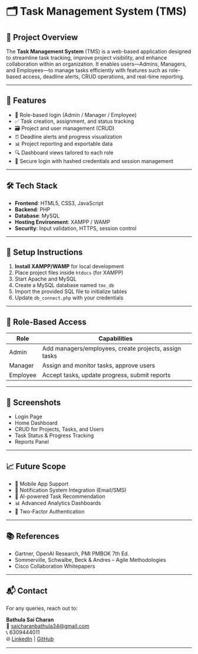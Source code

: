 # 🗂️ Task Management System (TMS)

## 📌 Project Overview

The **Task Management System** (TMS) is a web-based application designed to streamline task tracking, improve project visibility, and enhance collaboration within an organization. It enables users—Admins, Managers, and Employees—to manage tasks efficiently with features such as role-based access, deadline alerts, CRUD operations, and real-time reporting.

---


## 🧠 Features

- 🔐 Role-based login (Admin / Manager / Employee)
- ✅ Task creation, assignment, and status tracking
- 🗃️ Project and user management (CRUD)
- ⏰ Deadline alerts and progress visualization
- 📊 Project reporting and exportable data
- 🔍 Dashboard views tailored to each role
- 🔐 Secure login with hashed credentials and session management

---

## 🛠️ Tech Stack

- **Frontend**: HTML5, CSS3, JavaScript
- **Backend**: PHP
- **Database**: MySQL
- **Hosting Environment**: XAMPP / WAMP
- **Security**: Input validation, HTTPS, session control

---

## 🧪 Setup Instructions

1. **Install XAMPP/WAMP** for local development
2. Place project files inside `htdocs` (for XAMPP)
3. Start Apache and MySQL
4. Create a MySQL database named `tms_db`
5. Import the provided SQL file to initialize tables
6. Update `db_connect.php` with your credentials

---

## 🔐 Role-Based Access

| Role     | Capabilities |
|----------|--------------|
| Admin    | Add managers/employees, create projects, assign tasks |
| Manager  | Assign and monitor tasks, approve users |
| Employee | Accept tasks, update progress, submit reports |

---

## 📸 Screenshots

- Login Page  
- Home Dashboard  
- CRUD for Projects, Tasks, and Users  
- Task Status & Progress Tracking  
- Reports Panel


---

## 📈 Future Scope

- 📱 Mobile App Support
- 🔔 Notification System Integration (Email/SMS)
- 🧠 AI-powered Task Recommendation
- 📊 Advanced Analytics Dashboards
- 🔐 Two-Factor Authentication

---

## 📚 References

- Gartner, OpenAI Research, PMI PMBOK 7th Ed.
- Sommerville, Schwalbe, Beck & Andres – Agile Methodologies
- Cisco Collaboration Whitepapers

---


## 📬 Contact

For any queries, reach out to:

**Bathula Sai Charan**  
📧 saicharanbathula34@gmail.com  
📞 6309444011  
🌐 [LinkedIn](https://www.linkedin.com/in/bathula-sai-charan-a91549290) | [GitHub](https://github.com/saicharanbathula)

---

